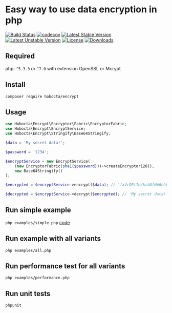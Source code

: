 Easy way to use data encryption in php
======================================

[![Build Status](https://travis-ci.org/hobocta/encrypt.svg?branch=master)](https://travis-ci.org/hobocta/encrypt)
[![codecov](https://codecov.io/gh/hobocta/encrypt/branch/master/graph/badge.svg)](https://codecov.io/gh/hobocta/encrypt)
[![Latest Stable Version](https://poser.pugx.org/hobocta/encrypt/v/stable)](https://packagist.org/packages/hobocta/encrypt)
[![Latest Unstable Version](https://poser.pugx.org/hobocta/encrypt/v/unstable)](https://packagist.org/packages/hobocta/encrypt)
[![License](https://poser.pugx.org/hobocta/encrypt/license)](https://packagist.org/packages/hobocta/encrypt)
[![Downloads](https://img.shields.io/packagist/dt/hobocta/encrypt.svg)](https://packagist.org/packages/hobocta/encrypt)

## Required
php: `^5.3.3` or `^7.0` with extension OpenSSL or Mcrypt

## Install
`composer require hobocta/encrypt`

## Usage
```php
use Hobocta\Encrypt\Encryptor\Fabric\EncryptorFabric;
use Hobocta\Encrypt\EncryptService;
use Hobocta\Encrypt\Stringify\Base64Stringify;

$data = 'My secret data!';

$password = '1234';

$encryptService = new EncryptService(
    (new EncryptorFabric(sha1($password)))->createEncryptor128(),
    new Base64Stringify()
);

$encrypted = $encryptService->encrypt($data); // 'fxVrDEtIb/krb8fHW6hhVDbH9VeV1Lwbs3hM35ITtc8='

$decrypted = $encryptService->decrypt($encrypted); // 'My secret data!'
```

## Run simple example
`php examples/simple.php` [code](examples/simple.php)

## Run example with all variants

`php examples/all.php`

## Run performance test for all variants
`php examples/performance.php`

## Run unit tests
`phpunit`
